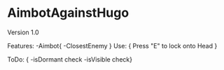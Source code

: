 # AimbotAgainstHugo
Version 1.0 

Features:  -Aimbot{
                  -ClosestEnemy
                  }
Use: { Press "E" to lock onto Head }

ToDo: { -isDormant check -isVisible check}
